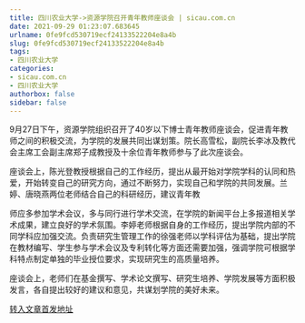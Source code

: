 ```yaml
---
title: 四川农业大学->资源学院召开青年教师座谈会 | sicau.com.cn
date: 2021-09-29 01:23:07.683645
urlname: 0fe9fcd530719ecf24133522204e8a4b
slug: 0fe9fcd530719ecf24133522204e8a4b
tags: 
- 四川农业大学
categories:
- sicau.com.cn
- 四川农业大学
authorbox: false
sidebar: false
---
```

9月27日下午，资源学院组织召开了40岁以下博士青年教师座谈会，促进青年教师之间的积极交流，为学院的发展共同出谋划策。院长高雪松，副院长李冰及教代会主席工会副主席郑子成教授及十余位青年教师参与了此次座谈会。

座谈会上，陈光登教授根据自己的工作经历，提出从最开始对学院学科的认同和热爱，开始转变自己的研究方向，通过不断努力，实现自己和学院的共同发展。兰婷、唐晓燕两位老师结合自己的科研经历，建议青年教
<!--more-->
师应多参加学术会议，多与同行进行学术交流，在学院的新闻平台上多报道相关学术成果，建立良好的学术氛围。李婷老师根据自身的工作经历，提出学院内部的不同学科应加强交流。负责研究生管理工作的徐强老师以学科评估为基础，提出学院在教材编写、学生参与学术会议及专利转化等方面还需要加强，强调学院可根据学科特点制定单独的毕业授位要求，实现研究生的高质量培养。

座谈会上，老师们在基金撰写、学术论文撰写、研究生培养、学院发展等方面积极发言，各自提出较好的建议和意见，共谋划学院的美好未来。



[转入文章首发地址](https://news.sicau.edu.cn/info/1078/64770.htm)